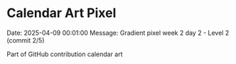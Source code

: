 # Calendar Art Pixel

Date: 2025-04-09 00:01:00
Message: Gradient pixel week 2 day 2 - Level 2 (commit 2/5)

Part of GitHub contribution calendar art
